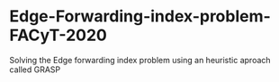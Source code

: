 # Edge-Forwarding-index-problem-FACyT-2020
Solving the Edge forwarding index problem using an heuristic aproach called GRASP

